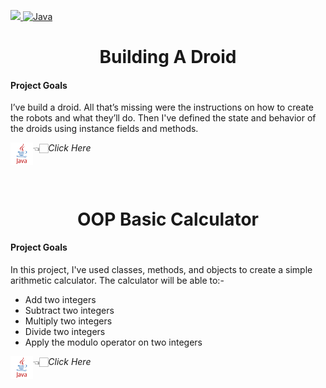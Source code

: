 <p align='center'>   

  <a href="#"><img src="https://badges.pufler.dev/visits/Emon-ProCoder7/Data-Driven-Decision-Making-With-Statistics"> <img width = 52px alt="Java" src="https://img.shields.io/badge/java-%23ED8B00.svg?&style=for-the-badge&logo=java&logoColor=white"/></a>
</p>




<h1 align = 'center'> Building A Droid </h1> 

#### Project Goals
I’ve build a droid. All that’s missing were the instructions on how to create the robots and what they’ll do. Then I've defined the state and behavior of the droids using instance fields and methods.


👈🏻*Click Here* [<img align="left" alt="Emon-ProCoder7 | Jupyter" width="36px" src="https://raw.githubusercontent.com/Emon-ProCoder7/flask_framework/master/java.png"/>](https://github.com/Emon-ProCoder7/Java/blob/main/Droid.java)

<br><br>







<h1 align = 'center'> OOP Basic Calculator </h1> 

#### Project Goals
In this project, I've used classes, methods, and objects to create a simple arithmetic calculator. The calculator will be able to:-

- Add two integers
- Subtract two integers
- Multiply two integers
- Divide two integers
- Apply the modulo operator on two integers


👈🏻*Click Here* [<img align="left" alt="Emon-ProCoder7 | Jupyter" width="36px" src="https://raw.githubusercontent.com/Emon-ProCoder7/flask_framework/master/java.png"/>](https://github.com/Emon-ProCoder7/Java/blob/main/Calculator.java)

<br><br>

